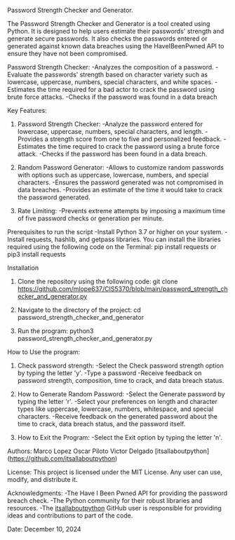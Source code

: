 Password Strength Checker and Generator.

The Password Strength Checker and Generator is a tool created using Python. It is designed to help users estimate their passwords' strength and generate secure passwords. It also checks the passwords entered or generated against known data breaches using the HaveIBeenPwned API to ensure they have not been compromised.

Password Strength Checker:
-Analyzes the composition of a password.
-Evaluate the passwords' strength based on character variety such as lowercase, uppercase, numbers, special characters, and white spaces.
-Estimates the time required for a bad actor to crack the password using brute force attacks.
-Checks if the password was found in a data breach

Key Features:
1. Password Strength Checker:
-Analyze the password entered for lowercase, uppercase, numbers, special characters, and length.
-Provides a strength score from one to five and personalized feedback.
-Estimates the time required to crack the password using a brute force attack.
-Checks if the password has been found in a data breach.

2. Random Password Generator:
-Allows to customize random passwords with options such as uppercase, lowercase, numbers, and special characters.
-Ensures the password generated was not compromised in data breaches.
-Provides an estimate of the time it would take to crack the password generated.

3. Rate Limiting:
-Prevents extreme attempts by imposing a maximum time of five password checks or generation per minute.

Prerequisites to run the script
-Install Python 3.7 or higher on your system.
-Install requests, hashlib, and getpass libraries.
You can install the libraries required using the following code on the Terminal:
pip install requests
or
pip3 install requests

Installation
1. Clone the repository using the following code:
git clone https://github.com/mlope637/CIS5370/blob/main/password_strength_checker_and_generator.py

2. Navigate to the directory of the project:
cd password_strength_checker_and_generator

3. Run the program:
python3 password_strength_checker_and_generator.py

How to Use the program:
1. Check password strength:
-Select the Check password strength option by typing the letter 'y'.
-Type a password
-Receive feedback on password strength, composition, time to crack, and data breach status.

2. How to Generate Random Password:
-Select the Generate password by typing the letter 'r'.
-Select your preferences on length and character types like uppercase, lowercase, numbers, whitespace, and special characters.
-Receive feedback on the generated password about the time to crack, data breach status, and the password itself.

3. How to Exit the Program:
-Select the Exit option by typing the letter 'n'. 

Authors:
Marco Lopez
Oscar Piloto
Victor Delgado
[itsallaboutpython] (https://github.com/itsallaboutpython)

License:
This project is licensed under the MIT License. Any user can use, modify, and distribute it.

Acknowledgments:
-The Have I Been Pwned API for providing the password breach check.
-The Python community for their robust libraries and resources.
-The [itsallaboutpython](https://github.com/itsallaboutpython) GitHub user is responsible for providing ideas and contributions to part of the code.

Date: December 10, 2024
